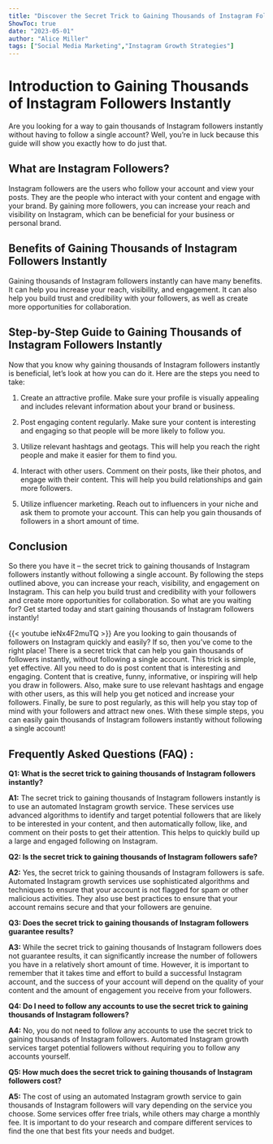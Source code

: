 ```yaml
---
title: "Discover the Secret Trick to Gaining Thousands of Instagram Followers Instantly - Without Following a Single Account!"
ShowToc: true 
date: "2023-05-01"
author: "Alice Miller" 
tags: ["Social Media Marketing","Instagram Growth Strategies"]
---
```

# Introduction to Gaining Thousands of Instagram Followers Instantly

Are you looking for a way to gain thousands of Instagram followers instantly without having to follow a single account? Well, you’re in luck because this guide will show you exactly how to do just that. 

## What are Instagram Followers?

Instagram followers are the users who follow your account and view your posts. They are the people who interact with your content and engage with your brand. By gaining more followers, you can increase your reach and visibility on Instagram, which can be beneficial for your business or personal brand. 

## Benefits of Gaining Thousands of Instagram Followers Instantly

Gaining thousands of Instagram followers instantly can have many benefits. It can help you increase your reach, visibility, and engagement. It can also help you build trust and credibility with your followers, as well as create more opportunities for collaboration. 

## Step-by-Step Guide to Gaining Thousands of Instagram Followers Instantly

Now that you know why gaining thousands of Instagram followers instantly is beneficial, let’s look at how you can do it. Here are the steps you need to take: 

1. Create an attractive profile. Make sure your profile is visually appealing and includes relevant information about your brand or business.

2. Post engaging content regularly. Make sure your content is interesting and engaging so that people will be more likely to follow you.

3. Utilize relevant hashtags and geotags. This will help you reach the right people and make it easier for them to find you.

4. Interact with other users. Comment on their posts, like their photos, and engage with their content. This will help you build relationships and gain more followers.

5. Utilize influencer marketing. Reach out to influencers in your niche and ask them to promote your account. This can help you gain thousands of followers in a short amount of time.

## Conclusion

So there you have it – the secret trick to gaining thousands of Instagram followers instantly without following a single account. By following the steps outlined above, you can increase your reach, visibility, and engagement on Instagram. This can help you build trust and credibility with your followers and create more opportunities for collaboration. So what are you waiting for? Get started today and start gaining thousands of Instagram followers instantly!

{{< youtube ieNx4F2muTQ >}} 
Are you looking to gain thousands of followers on Instagram quickly and easily? If so, then you’ve come to the right place! There is a secret trick that can help you gain thousands of followers instantly, without following a single account. This trick is simple, yet effective. All you need to do is post content that is interesting and engaging. Content that is creative, funny, informative, or inspiring will help you draw in followers. Also, make sure to use relevant hashtags and engage with other users, as this will help you get noticed and increase your followers. Finally, be sure to post regularly, as this will help you stay top of mind with your followers and attract new ones. With these simple steps, you can easily gain thousands of Instagram followers instantly without following a single account!

## Frequently Asked Questions (FAQ) :
**Q1: What is the secret trick to gaining thousands of Instagram followers instantly?**

**A1:** The secret trick to gaining thousands of Instagram followers instantly is to use an automated Instagram growth service. These services use advanced algorithms to identify and target potential followers that are likely to be interested in your content, and then automatically follow, like, and comment on their posts to get their attention. This helps to quickly build up a large and engaged following on Instagram. 

**Q2: Is the secret trick to gaining thousands of Instagram followers safe?**

**A2:** Yes, the secret trick to gaining thousands of Instagram followers is safe. Automated Instagram growth services use sophisticated algorithms and techniques to ensure that your account is not flagged for spam or other malicious activities. They also use best practices to ensure that your account remains secure and that your followers are genuine. 

**Q3: Does the secret trick to gaining thousands of Instagram followers guarantee results?**

**A3:** While the secret trick to gaining thousands of Instagram followers does not guarantee results, it can significantly increase the number of followers you have in a relatively short amount of time. However, it is important to remember that it takes time and effort to build a successful Instagram account, and the success of your account will depend on the quality of your content and the amount of engagement you receive from your followers. 

**Q4: Do I need to follow any accounts to use the secret trick to gaining thousands of Instagram followers?**

**A4:** No, you do not need to follow any accounts to use the secret trick to gaining thousands of Instagram followers. Automated Instagram growth services target potential followers without requiring you to follow any accounts yourself. 

**Q5: How much does the secret trick to gaining thousands of Instagram followers cost?**

**A5:** The cost of using an automated Instagram growth service to gain thousands of Instagram followers will vary depending on the service you choose. Some services offer free trials, while others may charge a monthly fee. It is important to do your research and compare different services to find the one that best fits your needs and budget.


